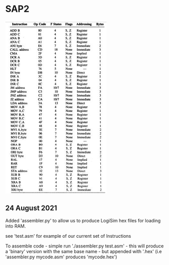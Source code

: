 # SAP2


![SAP2 Instructions](/images/SAP2-instructions.jpeg)


24 August 2021
---

Added 'assembler.py' to allow us to produce LogiSim hex files for loading into RAM.

see 'test.asm' for example of our current set of Instructions

To assemble code - simple run './assembler.py test.asm' - this will produce a 'binary' version with the same
base name - but appended with '.hex' (i.e 'assembler.py mycode.asm' produces 'mycode.hex')
